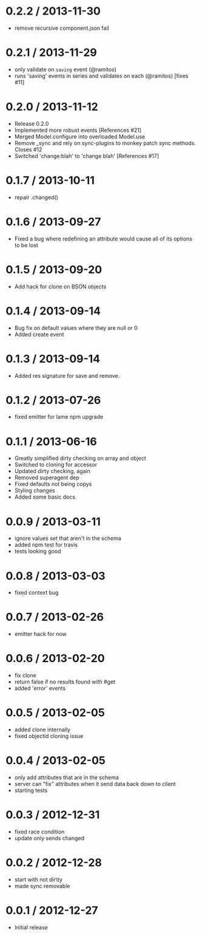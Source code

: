 
0.2.2 / 2013-11-30
==================

 * remove recursive component.json fail

0.2.1 / 2013-11-29
==================

 * only validate on `saving` event (@ramitos)
 * runs 'saving' events in series and validates on each (@ramitos) [fixes #11]

0.2.0 / 2013-11-12
==================

 * Release 0.2.0
 * Implemented more robust events [References #21]
 * Merged Model.configure into overloaded Model.use
 * Remove _sync and rely on sync-plugins to monkey patch sync methods. Closes #12
 * Switched 'change:blah' to 'change blah' [References #17]

0.1.7 / 2013-10-11
==================

  * repair .changed()

0.1.6 / 2013-09-27
==================

 * Fixed a bug where redefining an attribute would cause all of its options to be lost

0.1.5 / 2013-09-20
==================

  * Add hack for clone on BSON objects

0.1.4 / 2013-09-14
==================

  * Bug fix on default values where they are null or 0
  * Added create event

0.1.3 / 2013-09-14
==================

  * Added res signature for save and remove.

0.1.2 / 2013-07-26
==================

 * fixed emitter for lame npm upgrade

0.1.1 / 2013-06-16
==================

 * Greatly simplified dirty checking on array and object
 * Switched to cloning for accessor
 * Updated dirty checking, again
 * Removed superagent dep
 * Fixed defaults not being copys
 * Styling changes
 * Added some basic docs

0.0.9 / 2013-03-11
==================

  * ignore values set that aren't in the schema
  * added npm test for travis
  * tests looking good

0.0.8 / 2013-03-03
==================

  * fixed context bug

0.0.7 / 2013-02-26
==================

  * emitter hack for now

0.0.6 / 2013-02-20
==================

  * fix clone
  * return false if no results found with #get
  * added 'error' events

0.0.5 / 2013-02-05
==================

  * added clone internally
  * fixed objectid cloning issue

0.0.4 / 2013-02-05
==================

  * only add attributes that are in the schema
  * server can "fix" attributes when it send data back down to client
  * starting tests

0.0.3 / 2012-12-31
==================

  * fixed race condition
  * update only sends changed

0.0.2 / 2012-12-28
==================

  * start with not dir\ty
  * made sync removable

0.0.1 / 2012-12-27
==================

  * Initial release
